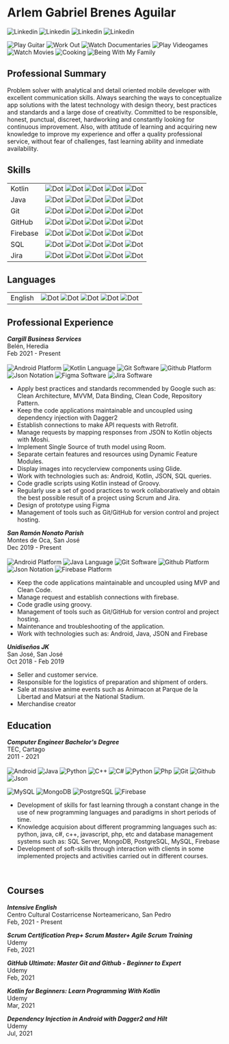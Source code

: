 # Arlem Gabriel Brenes Aguilar
![Linkedin](https://img.shields.io/badge/Android-Developer-brightgreen?style=for-the-badge&logo=Android)
![Linkedin](https://img.shields.io/badge/MAIL-abrenesic@gmail.com-9cf?style=for-the-badge&logo=Google)
![Linkedin](https://img.shields.io/badge/Phone-+50689764616-9cf?style=for-the-badge&logo=Phone)
![Linkedin](https://img.shields.io/badge/Linkedin-Profile-blue?style=for-the-badge&logo=Linkedin)


![Play Guitar](https://img.shields.io/badge/PlayGuitar-blue) 
![Work Out](https://img.shields.io/badge/WorkOut-blue) 
![Watch Documentaries](https://img.shields.io/badge/WatchDocumentaries-blue) 
![Play Videogames](https://img.shields.io/badge/PlayVideogames-blue) 
![Watch Movies](https://img.shields.io/badge/WatchMovies-blue)
![Cooking](https://img.shields.io/badge/Cooking-blue)
![Being With My Family](https://img.shields.io/badge/BeingWithMyFamily-blue)

## **Professional Summary**
Problem solver with analytical and detail oriented mobile developer with excellent communication skills. 
Always searching the ways to conceptualize app solutions with the latest technology with  design theory, best practices and standards and a large dose of creativity. Committed to be responsible, honest, punctual, discreet, hardworking and constantly looking for continuous improvement. Also, with attitude of learning and acquiring new knowledge to improve my experience and offer a quality professional service, without fear of challenges, fast learning ability and inmediate availability.

## **Skills** <br>

|   |   |
|---|---|
| Kotlin  | ![Dot](https://shields.io/badge/-blue)  ![Dot](https://shields.io/badge/-blue) ![Dot](https://shields.io/badge/-blue) ![Dot](https://shields.io/badge/-white) ![Dot](https://shields.io/badge/-white)  |
| Java  | ![Dot](https://shields.io/badge/-blue)  ![Dot](https://shields.io/badge/-blue) ![Dot](https://shields.io/badge/-blue) ![Dot](https://shields.io/badge/-white) ![Dot](https://shields.io/badge/-white)  |
|  Git |  ![Dot](https://shields.io/badge/-blue)  ![Dot](https://shields.io/badge/-blue) ![Dot](https://shields.io/badge/-white) ![Dot](https://shields.io/badge/-white) ![Dot](https://shields.io/badge/-white)  |
|  GitHub |  ![Dot](https://shields.io/badge/-blue)  ![Dot](https://shields.io/badge/-blue) ![Dot](https://shields.io/badge/-blue) ![Dot](https://shields.io/badge/-white) ![Dot](https://shields.io/badge/-white)  |
|  Firebase |  ![Dot](https://shields.io/badge/-blue)  ![Dot](https://shields.io/badge/-blue) ![Dot](https://shields.io/badge/-white) ![Dot](https://shields.io/badge/-white) ![Dot](https://shields.io/badge/-white)  |
|  SQL |  ![Dot](https://shields.io/badge/-blue)  ![Dot](https://shields.io/badge/-blue) ![Dot](https://shields.io/badge/-blue) ![Dot](https://shields.io/badge/-white) ![Dot](https://shields.io/badge/-white)  |
|  Jira |  ![Dot](https://shields.io/badge/-blue)  ![Dot](https://shields.io/badge/-blue) ![Dot](https://shields.io/badge/-white) ![Dot](https://shields.io/badge/-white) ![Dot](https://shields.io/badge/-white)  |

## **Languages** <br>

|   |   |
|---|---|
| English  | ![Dot](https://shields.io/badge/-blue)  ![Dot](https://shields.io/badge/-blue) ![Dot](https://shields.io/badge/-blue) ![Dot](https://shields.io/badge/-white) ![Dot](https://shields.io/badge/-white)  |

## **Professional Experience**

***Cargill Business Services*** <br>
Belén, Heredia <br>
Feb 2021 - Present <br><br>
![Android Platform](https://img.shields.io/badge/Platform-Android-brightgreen?logo=Android)
![Kotlin Language](https://img.shields.io/badge/Language-Kotlin-blue?logo=Kotlin)
![Git Software](https://img.shields.io/badge/Software-Git-red?logo=Git)
![Github Platform](https://img.shields.io/badge/Platform-Github-purple?logo=Github)
![Json Notation](https://img.shields.io/badge/Notation-JSON-white?logo=Json)
![Figma Software](https://img.shields.io/badge/Software-Figma-red?logo=Figma)
![Jira Software](https://img.shields.io/badge/Software-Jira-white?logo=Jira)
- Apply best practices and standards recommended by Google such as: Clean Architecture, MVVM, Data Binding, Clean Code, Repository Pattern.
- Keep the code applications maintainable and uncoupled using dependency injection with Dagger2
- Establish connections to make API requests with Retrofit.
- Manage requests by mapping responses from JSON to Kotlin objects with Moshi.
- Implement Single Source of truth model using Room.
- Separate certain features and resources using Dynamic Feature Modules.
- Display images into recyclerview components using Glide.
- Work with technologies such as: Android, Kotlin, JSON, SQL queries.
- Code gradle scripts using Kotlin instead of Groovy.
- Regularly use a set of good practices to work collaboratively and obtain the best possible result of a project using Scrum and Jira.
- Design of prototype using Figma
- Management of tools such as Git/GitHub for version control and project hosting.

***San Ramón Nonato Parish*** <br>
Montes de Oca, San José <br>
Dec 2019 - Present <br> <br>
![Android Platform](https://img.shields.io/badge/Platform-Android-brightgreen?logo=Android)
![Java Language](https://img.shields.io/badge/Language-Java-red?logo=Java)
![Git Software](https://img.shields.io/badge/Software-Git-red?logo=Git)
![Github Platform](https://img.shields.io/badge/Platform-Github-purple?logo=Github)
![Json Notation](https://img.shields.io/badge/Notation-JSON-white?logo=Json)
![Firebase Platform](https://img.shields.io/badge/Platform-Firebase-yellow?logo=Firebase)

- Keep the code applications maintainable and uncoupled using MVP and Clean Code.
- Manage request and establish connections with firebase.
- Code gradle using groovy.
- Management of tools such as Git/GitHub for version control and project hosting.
- Maintenance and troubleshooting of the application.
- Work with technologies such as: Android, Java, JSON and Firebase

***Unidiseños JK*** <br>
San José, San José <br>
Oct 2018 - Feb 2019

- Seller and customer service.
- Responsible for the logistics of preparation and shipment of orders.
- Sale at massive anime events such as Animacon at Parque de la Libertad and Matsuri at the National Stadium.
- Merchandise creator

## **Education**
***Computer Engineer Bachelor's Degree*** <br>
TEC, Cartago <br>
2011 - 2021 <br> <br>
![Android](https://img.shields.io/badge/-Android-gray?logo=Android)
![Java](https://img.shields.io/badge/-Java-grey?logo=Java)
![Python](https://img.shields.io/badge/-Python-grey?logo=Python)
![C++](https://img.shields.io/badge/-Python-grey?logo=cplusplus)
![C#](https://img.shields.io/badge/-Python-grey?logo=csharp)
![Python](https://img.shields.io/badge/-JavaScript-grey?logo=Javascript)
![Php](https://img.shields.io/badge/-PHP-grey?logo=Php)
![Git](https://img.shields.io/badge/-Git-grey?logo=Git)
![Github](https://img.shields.io/badge/-Github-grey?logo=Github)
![Json](https://img.shields.io/badge/-JSON-grey?logo=Json)

![MySQL](https://img.shields.io/badge/-MySQl-white?logo=MySql)
![MongoDB](https://img.shields.io/badge/-MongoDB-white?logo=MongoDB)
![PostgreSQL](https://img.shields.io/badge/-PostgreSQL-white?logo=PostgreSQL)
![Firebase](https://img.shields.io/badge/-Firebase-white?logo=Firebase)


- Development of skills for fast learning through a constant change in the use of new programming languages and paradigms in short periods of time. <br>
- Knowledge acquision about different programming languages such as: python, java, c#, c++, javascript, php, etc and database management systems such as: SQL Server, MongoDB, PostgreSQL, MySQL, Firebase
- Development of soft-skills through interaction with clients in some implemented projects and activities carried out in different courses.

<br>

## **Courses**

***Intensive English*** <br>
Centro Cultural Costarricense Norteamericano, San Pedro <br>
Feb, 2021 - Present

***Scrum Certification Prep+ Scrum Master+ Agile Scrum Training*** <br>
Udemy <br>
Feb, 2021

***GitHub Ultimate: Master Git and Github - Beginner to Expert*** <br>
Udemy <br>
Feb, 2021

***Kotlin for Beginners: Learn Programming With Kotlin*** <br>
Udemy <br>
Mar, 2021

***Dependency Injection in Android with Dagger2 and Hilt*** <br>
Udemy <br>
Jul, 2021
